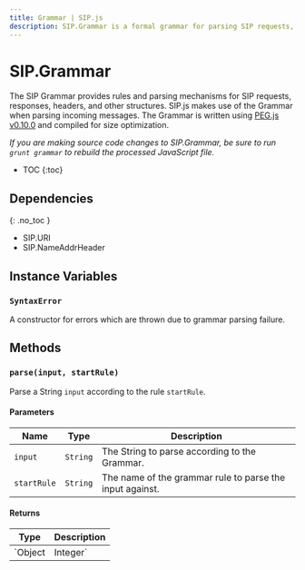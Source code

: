 ```yaml
---
title: Grammar | SIP.js
description: SIP.Grammar is a formal grammar for parsing SIP requests, responses, headers, and other structures. SIP.js uses SIP.Grammar for parsing SIP messages for WebRTC.
---
```


# SIP.Grammar

The SIP Grammar provides rules and parsing mechanisms for SIP requests, responses, headers, and other structures. SIP.js makes use of the Grammar when parsing incoming messages. The Grammar is written using [PEG.js v0.10.0](https://pegjs.org/) and compiled for size optimization.

*If you are making source code changes to SIP.Grammar, be sure to run `grunt grammar` to rebuild the processed JavaScript file.*

* TOC
{:toc}

<div markdown="1" class="dev">

## Dependencies
{: .no_toc }

* SIP.URI
* SIP.NameAddrHeader

</div>

## Instance Variables

### `SyntaxError`

A constructor for errors which are thrown due to grammar parsing failure.

## Methods

### `parse(input, startRule)`

Parse a String `input` according to the rule `startRule`.

#### Parameters

Name | Type | Description
-|-|-
`input` | `String` | The String to parse according to the Grammar.
`startRule` | `String` | The name of the grammar rule to parse the input against.

#### Returns

Type | Description
-|-
`Object|Integer` | The data parsed, or -1 if the input failed to parse.
